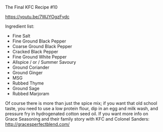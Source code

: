 The Final KFC Recipe #10

https://youtu.be/7WJYOgzFydc

Ingredient list:

* Fine Salt
* Fine Ground Black Pepper
* Coarse Ground Black Pepper
* Cracked Black Pepper
* Fine Ground White Pepper
* Allspice / or / Summer Savoury
* Ground Coriander
* Ground Ginger
* MSG
* Rubbed Thyme
* Ground Sage
* Rubbed Marjoram

Of course there is more than just the spice mix; if you want that old school taste, you need to use a low protein flour,
dip in an egg and milk wash, and pressure fry in hydrogenated cotton seed oil.
If you want more info on Grace Seasoning and their family story with KFC and Colonel
Sanders: http://gracesperfectblend.com/